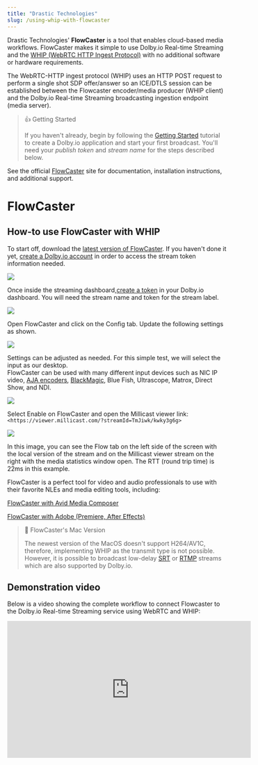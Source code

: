 ```yaml
---
title: "Drastic Technologies"
slug: /using-whip-with-flowcaster
---
```

Drastic Technologies' **FlowCaster** is a tool that enables cloud-based media workflows. FlowCaster makes it simple to use Dolby.io Real-time Streaming and the [WHIP (WebRTC HTTP Ingest Protocol)](/millicast/broadcast/webrtc-whip.md) with no additional software or hardware requirements.

The WebRTC-HTTP ingest protocol (WHIP) uses an HTTP POST request to perform a single shot SDP offer/answer so an ICE/DTLS session can be established between the Flowcaster encoder/media producer (WHIP client) and the Dolby.io Real-time Streaming broadcasting ingestion endpoint (media server).

> 👍 Getting Started
> 
> If you haven't already, begin by following the [Getting Started](/millicast/getting-started/index.md) tutorial to create a Dolby.io application and start your first broadcast. You'll need your _publish token_ and _stream name_ for the steps described below.

See the official [FlowCaster](https://www.drastic.tv/productsmenu-56/networkstreaminglist/flowcaster) site for documentation, installation instructions, and additional support.

# FlowCaster

## How-to use FlowCaster with WHIP

To start off, download the [latest version of FlowCaster](https://www.drastic.tv/productsmenu-56/networkstreaminglist/flowcaster). If you haven't done it yet, [create a Dolby.io account](https://dashboard.dolby.io/signup/) in order to access the stream token information needed. 


![](/img/millicast/a51bd5e-Flowcaster-Millicast.png)



Once inside the streaming dashboard,[create a token](/millicast/streaming-dashboard/managing-your-tokens.md) in your Dolby.io dashboard. You will need the stream name and token for the stream label.


![](/img/millicast/flowcaster-whip-token.png)



Open FlowCaster and click on the Config tab. Update the following settings as shown. 


![](/img/millicast/FlowCaster_Whip.png)



Settings can be adjusted as needed. For this simple test, we will select the input as our desktop.  
FlowCaster can be used with many different input devices such as NIC IP video, [AJA encoders](https://www.aja.com/family/streaming), [BlackMagic](https://www.blackmagicdesign.com/products/blackmagicwebpresenter), Blue Fish, Ultrascope, Matrox,  Direct Show, and NDI. 


![](/img/millicast/FlowCaster_Whip_2.png)



Select Enable on FlowCaster and open the Millicast viewer link:  
`<https://viewer.millicast.com/?streamId=TmJiwk/kwky3g6g>`


![](/img/millicast/FlowCaster_Whip_3.png)



In this image, you can see the Flow tab on the left side of the screen with the local version of the stream and on the Millicast viewer stream on the right with the media statistics window open. The RTT (round trip time) is 22ms in this example.

FlowCaster is a perfect tool for video and audio professionals to use with their favorite NLEs and media editing tools, including:

[FlowCaster with Avid Media Composer](https://www.drastic.tv/support-59/supporttipstechnical/102-using-flowcaster-with-avid-mediacomposer) 

[FlowCaster with Adobe (Premiere, After Effects)](https://www.drastic.tv/support-59/supporttipstechnical/100-using-flowcaster-with-adobe-premiere-after-effects)

> 🚧 FlowCaster's Mac Version
> 
> The newest version of the MacOS doesn't support H264/AV1C, therefore, implementing WHIP as the transmit type is not possible. However, it is possible to broadcast low-delay [SRT](/millicast/broadcast/using-srt.md) or [RTMP](/millicast/broadcast/using-rtmp-and-rtmps.md) streams which are also supported by Dolby.io.

## Demonstration video

Below is a video showing the complete workflow to connect Flowcaster to the Dolby.io Real-time Streaming service using WebRTC and WHIP:

<div align="center">

<iframe width="560" height="315" src="https://www.youtube.com/embed/LHwiQPJo0QI" title="YouTube video player" frameborder="0" allow="accelerometer; autoplay; clipboard-write; encrypted-media; gyroscope; picture-in-picture; web-share" allowfullscreen></iframe>
</div>
